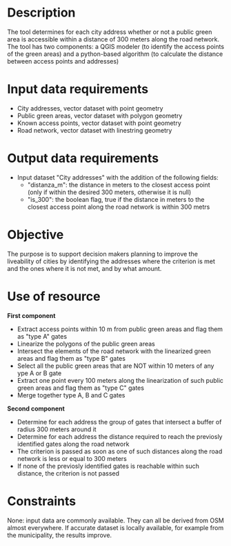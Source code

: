# Description

The tool determines for each city address whether or not a public green area is accessible within a distance of 300 meters along the road network. The tool has two components: a QGIS modeler (to identify the access points of the green areas) and a python-based algorithm (to calculate the distance between access points and addresses)


# Input data requirements

* City addresses, vector dataset with point geometry
* Public green areas, vector dataset with polygon geometry
* Known access points, vector dataset with point geometry
* Road network, vector dataset with linestring geometry


# Output data requirements

* Input dataset "City addresses" with the addition of the following fields:
   * "distanza_m": the distance in meters to the closest access point (only if within the desired 300 meters, otherwise it is null)
   * "is_300": the boolean flag, true if the distance in meters to the closest access point along the road network is within 300 metrs


# Objective

The purpose is to support decision makers planning to improve the liveability of cities by identifying the addresses where the criterion is met and the ones where it is not met, and by what amount.


# Use of resource

**First component**
* Extract access points within 10 m from public green areas and flag them as "type A" gates
* Linearize the polygons of the public green areas
* Intersect the elements of the road network with the linearized green areas and flag them as "type B" gates
* Select all the public green areas that are NOT within 10 meters of any ype A or B gate
* Extract one point every 100 meters along the linearization of such public green areas and flag them as "type C" gates
* Merge together type A, B and C gates

**Second component**
* Determine for each address the group of gates that intersect a buffer of radius 300 meters around it
* Determine for each address the distance required to reach the previosly identified gates along the road network 
* The criterion is passed as soon as one of such distances along the road network is less or equal to 300 meters
* If none of the previosly identified gates is reachable within such distance, the criterion is not passed


# Constraints
None: input data are commonly available. 
They can all be derived from OSM almost everywhere. If accurate dataset is locally available, for example from the municipality, the results improve.














